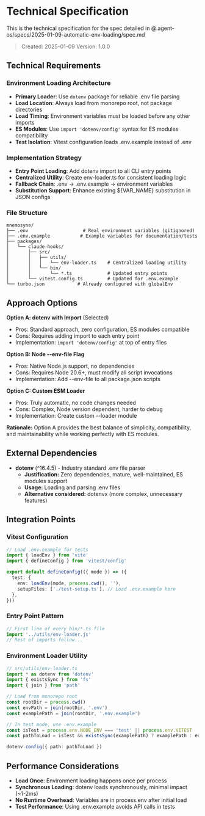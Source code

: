 # Technical Specification

This is the technical specification for the spec detailed in @.agent-os/specs/2025-01-09-automatic-env-loading/spec.md

> Created: 2025-01-09
> Version: 1.0.0

## Technical Requirements

### Environment Loading Architecture

- **Primary Loader**: Use `dotenv` package for reliable .env file parsing
- **Load Location**: Always load from monorepo root, not package directories
- **Load Timing**: Environment variables must be loaded before any other imports
- **ES Modules**: Use `import 'dotenv/config'` syntax for ES modules compatibility
- **Test Isolation**: Vitest configuration loads .env.example instead of .env

### Implementation Strategy

- **Entry Point Loading**: Add dotenv import to all CLI entry points
- **Centralized Utility**: Create env-loader.ts for consistent loading logic
- **Fallback Chain**: .env → .env.example → environment variables
- **Substitution Support**: Enhance existing ${VAR_NAME} substitution in JSON configs

### File Structure

```
mnemosyne/
├── .env                    # Real environment variables (gitignored)
├── .env.example           # Example variables for documentation/tests
├── packages/
│   └── claude-hooks/
│       ├── src/
│       │   ├── utils/
│       │   │   └── env-loader.ts    # Centralized loading utility
│       │   └── bin/
│       │       └── *.ts             # Updated entry points
│       └── vitest.config.ts         # Updated for .env.example
└── turbo.json            # Already configured with globalEnv
```

## Approach Options

**Option A: dotenv with Import** (Selected)

- Pros: Standard approach, zero configuration, ES modules compatible
- Cons: Requires adding import to each entry point
- Implementation: `import 'dotenv/config'` at top of entry files

**Option B: Node --env-file Flag**

- Pros: Native Node.js support, no dependencies
- Cons: Requires Node 20.6+, must modify all script invocations
- Implementation: Add --env-file to all package.json scripts

**Option C: Custom ESM Loader**

- Pros: Truly automatic, no code changes needed
- Cons: Complex, Node version dependent, harder to debug
- Implementation: Create custom --loader module

**Rationale:** Option A provides the best balance of simplicity, compatibility, and maintainability while working perfectly with ES modules.

## External Dependencies

- **dotenv** (^16.4.5) - Industry standard .env file parser
  - **Justification:** Zero dependencies, mature, well-maintained, ES modules support
  - **Usage:** Loading and parsing .env files
  - **Alternative considered:** dotenvx (more complex, unnecessary features)

## Integration Points

### Vitest Configuration

```typescript
// Load .env.example for tests
import { loadEnv } from 'vite'
import { defineConfig } from 'vitest/config'

export default defineConfig(({ mode }) => ({
  test: {
    env: loadEnv(mode, process.cwd(), ''),
    setupFiles: ['./test-setup.ts'], // Load .env.example here
  },
}))
```

### Entry Point Pattern

```typescript
// First line of every bin/*.ts file
import '../utils/env-loader.js'
// Rest of imports follow...
```

### Environment Loader Utility

```typescript
// src/utils/env-loader.ts
import * as dotenv from 'dotenv'
import { existsSync } from 'fs'
import { join } from 'path'

// Load from monorepo root
const rootDir = process.cwd()
const envPath = join(rootDir, '.env')
const examplePath = join(rootDir, '.env.example')

// In test mode, use .env.example
const isTest = process.env.NODE_ENV === 'test' || process.env.VITEST
const pathToLoad = isTest && existsSync(examplePath) ? examplePath : envPath

dotenv.config({ path: pathToLoad })
```

## Performance Considerations

- **Load Once**: Environment loading happens once per process
- **Synchronous Loading**: dotenv loads synchronously, minimal impact (~1-2ms)
- **No Runtime Overhead**: Variables are in process.env after initial load
- **Test Performance**: Using .env.example avoids API calls in tests

